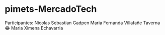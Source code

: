  # pimets-MercadoTech

Participantes:
Nicolas Sebastian Gadpen
Maria Fernanda Villafañe Taverna :joy:
Maria Ximena Echavarria
	
